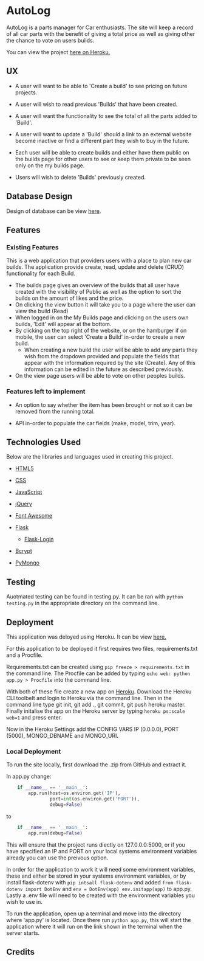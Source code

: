 # AutoLog

AutoLog is a parts manager for Car enthusiasts. The site will keep a record of all car parts with the benefit of giving a total price as well as giving other the chance to vote on users builds.

You can view the project [here on Heroku.](http://autolog-msped.herokuapp.com/)

## UX

- A user will want to be able to 'Create a build' to see pricing on future projects.

- A user will wish to read previous 'Builds' that have been created.

- A user will want the functionality to see the total of all the parts added to 'Build'.

- A user will want to update a 'Build' should a link to an external website become inactive or find a different part they wish to buy in the future.

- Each user will be able to create builds and either have them public on the builds page for other users to see or keep them private to be seen only on the my builds page.

- Users will wish to delete 'Builds' previously created.

## Database Design

Design of database can be view [here](https://github.com/msped/AutoLog/blob/master/assets/Autolog%20ERD.png).

## Features

### Existing Features

This is a web application that providers users with a place to plan new car builds. The application provide create, read, update and delete (CRUD) functionality for each Build.

- The builds page gives an overview of the builds that all user have created with the visibility of Public as well as the option to sort the builds on the amount of likes and the price.
- On clicking the view button it will take you to a page where the user can view the build (Read)
- When logged in on the My Builds page and clicking on the users own builds, 'Edit' will appear at the bottom.
- By clicking on the top right of the website, or on the hamburger if on mobile, the user can select 'Create a Build' in-order to create a new build.
  - When creating a new build the user will be able to add any parts they wish from the dropdown provided and populate the fields that appear with the information required by the site (Create). Any of this information can be edited in the future as described previously.
- On the view page users will be able to vote on other peoples builds.

### Features left to implement

- An option to say whether the item has been brought or not so it can be removed from the running total.

- API in-order to populate the car fields (make, model, trim, year).

## Technologies Used

Below are the libraries and languages used in creating this project.

- [HTML5](https://en.wikipedia.org/wiki/HTML5)

- [CSS](https://developer.mozilla.org/en-US/docs/Web/CSS/CSS33)

- [JavaScript](https://www.javascript.com/)

- [jQuery](https://jquery.com/)

- [Font Awesome](https://fontawesome.com)

- [Flask](https://flask.palletsprojects.com/en/1.0.x/)
  - [Flask-Login](https://flask-login.readthedocs.io/en/latest/)

- [Bcrypt](https://en.wikipedia.org/wiki/Bcrypt)

- [PyMongo](https://api.mongodb.com/python/current/)

## Testing

Auotmated testing can be found in testing.py. It can be ran with `python testing.py` in the appropriate directory on the command line.

## Deployment

This application was deloyed using Heroku. It can be view [here.](http://autolog-msped.herokuapp.com/)

For this application to be deployed it first requires two files, requirements.txt and a Procfile.

Requirements.txt can be created using `pip freeze > requirements.txt` in the command line. The Procfile can be added by typing `echo web: python app.py > Procfile` into the command line.

With both of these file create a new app on [Heroku](https://dashboard.heroku.com/login). Download the Heroku CLI toolbelt and login to Heroku via the command line. Then in the command line type git init, git add ., git commit, git push heroku master. Finally initalise the app on the Heroku server by typing `heroku ps:scale web=1` and press enter.

Now in the Heroku Settings add the CONFIG VARS IP (0.0.0.0), PORT (5000), MONGO_DBNAME and MONGO_URI.

### Local Deployment

To run the site locally, first download the .zip from GitHub and extract it.

In app.py change:

```python
    if __name__ == '__main__':
        app.run(host=os.environ.get('IP'),
                port=int(os.environ.get('PORT')),
                debug=False)
```

to

```python
    if __name__ == '__main__':
        app.run(debug=False)
```

This will ensure that the project runs diectly on 127.0.0.0:5000, or if you have specified an IP and PORT on your local systems environment variables already you can use the preivous option.

In order for the application to work it will need some environment variables, these and either be stored in your systems environment variables, or by install flask-dotenv with `pip intsall flask-dotenv` and added `from flask-dotenv import DotEnv` and `env = DotEnv(app) env.initapp(app)` to app.py. Lastly a .env file will need to be created with the environment variables you wish to use in.

To run the application, open up a terminal and move into the directory where 'app.py' is located. Once there run `python app.py`, this will start the application where it will run on the link shown in the terminal when the server starts.

## Credits
